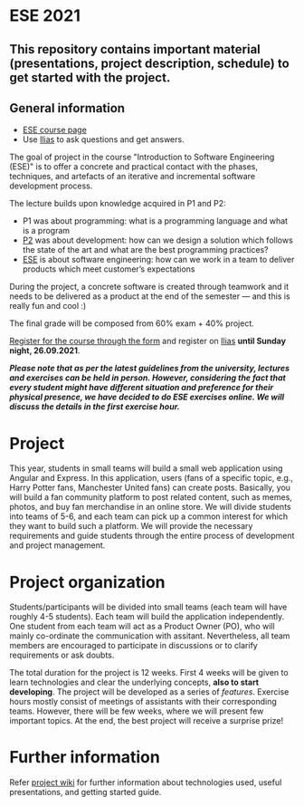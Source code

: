# ESE 2021
This repository contains important material (presentations, project description, schedule) to get started with the project.
---

## General information

* [ESE course page](http://scg.unibe.ch/teaching/ese)
* Use <a href="https://ilias.unibe.ch/goto_ilias3_unibe_frm_2183220.html">Ilias</a> to ask questions and get answers.

The goal of project in the course "Introduction to Software Engineering (ESE)" is to offer a concrete and practical contact with the phases, techniques, and artefacts of an iterative and incremental software development process.

The lecture builds upon knowledge acquired in P1 and P2:

* P1 was about programming: what is a programming language and what is a program
* [P2](http://scg.unibe.ch/teaching/p2) was about development: how can we design a solution which follows the state of the art and what are the best programming practices?
* [ESE](http://scg.unibe.ch/teaching/ese) is about software engineering: how can we work in a team to deliver products which meet customer’s expectations

During the project, a concrete software is created through teamwork and it needs to be delivered as a product at the end of the semester — and this is really fun and cool :)

The final grade will be composed from 60% exam + 40% project.

[Register for the course through the form](https://forms.gle/WAt5aeeELszQ4hbq6) and register on [Ilias](https://ilias.unibe.ch/goto_ilias3_unibe_frm_2183220.html) **until Sunday night, 26.09.2021**.

***Please note that as per the latest guidelines from the university, lectures and exercises can be held in person. However, considering the fact that every student might have different situation and preference for their physical presence, we have decided to do ESE exercises online. We will discuss the details in the first exercise hour.***


# Project 

This year, students in small teams will build a small web application using Angular and Express. 
In this application, users (fans of a specific topic, e.g., Harry Potter fans, Manchester United fans) can create posts. 
Basically, you will build a fan community platform to post related content, such as memes, photos, and buy fan merchandise in an online store.
We will divide students into teams of 5-6, and each team can pick up a common interest for which they want to build such a platform. 
We will provide the necessary requirements and guide students through the entire process of development and project management.   

# Project organization

Students/participants will be divided into small teams (each team will have roughly 4-5 students). Each team will build the application independently. One student from each team will act as a Product Owner (PO), who will mainly co-ordinate the communication with assitant. Nevertheless, all team members are encouraged to participate in discussions or to clarify requirements or ask doubts.

The total duration for the project is 12 weeks. First 4 weeks will be given to learn technologies and clear the underlying concepts, **also to start developing**. The project will be developed as a series of *features*.
Exercise hours mostly consist of meetings of assistants with their corresponding teams. However, there will be few weeks, where we will present few important topics.
At the end, the best project will receive a surprise prize! 

# Further information
Refer [project wiki](https://github.com/scg-unibe-ch/ese2021/wiki) for further information about technologies used, useful presentations, and getting started guide.


